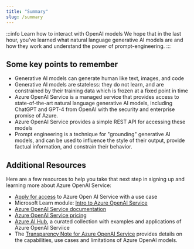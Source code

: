 ```yaml
---
title: "Summary"
slug: /summary
---
```


:::info Learn how to interact with OpenAI models
We hope that in the last hour, you've learned what natural language generative AI models are and how they work and understand the power of prompt-engineering.
:::

## Some key points to remember

- Generative AI models can generate human like text, images, and code
- Generative AI models are stateless: they do not learn, and are constrained by their training data which is frozen at a fixed point in time
- Azure OpenAI Service is a managed service that provides access to state-of-the-art natural language generative AI models, including ChatGPT and GPT-4 from OpenAI with the security and enterprise promise of Azure.
- Azure OpenAI Service provides a simple REST API for accessing these models
- Prompt engineering is a technique for "grounding" generative AI models, and can be used to influence the style of their output, provide factual information, and constrain their behavior.

## Additional Resources

Here are a few resources to help you take that next step in signing up and learning more about Azure OpenAI Service:

- [Apply for access](https://aka.ms/oaiapply) to Azure Open AI Service with a use case
- Microsoft Learn module: [Intro to Azure OpenAI Service](https://learn.microsoft.com/en-us/training/modules/explore-azure-openai/)
- [Azure OpenAI Service documentation](https://learn.microsoft.com/en-us/azure/cognitive-services/openai/)
- [Azure OpenAI Service pricing](https://azure.microsoft.com/en-us/products/cognitive-services/openai-service/#pricing)
- [Azure AI Hub](https://github.com/Azure-Samples/azure-ai), a curated collection with examples and applications of Azure OpenAI Serviice
- The [Transparency Note for Azure OpenAI Service](https://learn.microsoft.com/en-us/legal/cognitive-services/openai/transparency-note) provides details on the capabilities, use cases and limitations of Azure OpenAI models.
